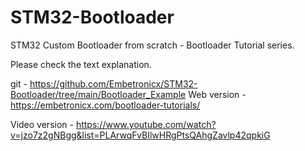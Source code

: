 # STM32-Bootloader
STM32 Custom Bootloader from scratch - Bootloader Tutorial series.

Please check the text explanation.

git - https://github.com/Embetronicx/STM32-Bootloader/tree/main/Bootloader_Example
Web version - https://embetronicx.com/bootloader-tutorials/

Video version - https://www.youtube.com/watch?v=jzo7z2gNBgg&list=PLArwqFvBIlwHRgPtsQAhgZavlp42qpkiG
